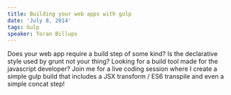 ```yaml
---
title: Building your web apps with gulp
date: 'July 8, 2014'
tags: Gulp
speaker: Toran Billups
---
```


Does your web app require a build step of some kind? Is the declarative style
used by grunt not your thing? Looking for a build tool made for the javascript
developer? Join me for a live coding session where I create a simple gulp build
that includes a JSX transform / ES6 transpile and even a simple concat step!
